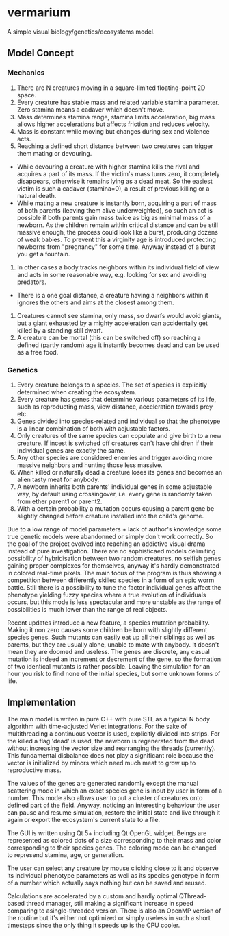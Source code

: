 # vermarium
A simple visual biology/genetics/ecosystems model.

## Model Concept

### Mechanics

1. There are N creatures moving in a square-limited floating-point 2D space.
2. Every creature has stable mass and related variable stamina parameter. Zero stamina means a cadaver which doesn't move.
3. Mass determines stamina range, stamina limits acceleration, big mass allows higher accelerations but affects friction and reduces velocity.
4. Mass is constant while moving but changes during sex and violence acts.
5. Reaching a defined short distance between two creatures can trigger them mating or devouring.
  * While devouring a creature with higher stamina kills the rival and acquires a part of its mass. If the victim's mass turns zero, it completely disappears, otherwise it remains lying as a dead meat. So the easiest victim is such a cadaver (stamina=0), a result of previous killing or a natural death.
  * While mating a new creature is instantly born, acquiring a part of mass of both parents (leaving them alive underweighted), so such an act is possible if both parents gain mass twice as big as minimal mass of a newborn. 
  As the children remain within critical distance and can be still massive enough, the process could look like a burst, producing dozens of weak babies.
  To prevent this a virginity age is introduced protecting newborns from "pregnancy" for some time. Anyway instead of a burst you get a fountain.
1. In other cases a body tracks neighbors within its individual field of view and acts in some reasonable way, e.g. looking for sex and avoiding predators.
  * There is a one goal distance, a creature having a neighbors within it ignores the others and aims at the closest among them. 
1. Creatures cannot see stamina, only mass, so dwarfs would avoid giants, but a giant exhausted by a mighty acceleration can accidentally get killed by a standing still dwarf.
1. A creature can be mortal (this can be switched off) so reaching a defined (partly random) age it instantly becomes dead and can be used as a free food.

### Genetics

1. Every creature belongs to a species. The set of species is explicitly determined when creating the ecosystem.
1. Every creature has genes that determine various parameters of its life, such as reproducting mass, view distance, acceleration towards prey etc.
1. Genes divided into species-related and individual so that the phenotype is a linear combination of both with adjustable factors.
1. Only creatures of the same species can copulate and give birth to a new creature. If incest is switched off creatures can't have children if their individual genes are exactly the same.
1. Any other species are considered enemies and trigger avoiding more massive neighbors and hunting those less massive.
1. When killed or naturally dead a creature loses its genes and becomes an alien tasty meat for anybody.
1. A newborn inherits both parents' individual genes in some adjustable way, by default using crossingover, i.e. every gene is randomly taken from ether parent1 or parent2.
1. With a certain probability a mutation occurs causing a parent gene be slightly changed before creature installed into the child's genome.

Due to a low range of model parameters + lack of author's knowledge some true genetic models were abandonned or simply don't work correctly.
So the goal of the project evolved into reaching an addictive visual drama instead of pure investigation.
There are no sophisticaed models delimiting possibility of hybridisation between two random creatures, no selfish genes gaining proper complexes for themselves, anyway it's hardly demonstrated in colored real-time pixels.
The main focus of the program is thus showing a competition between differently skilled species in a form of an epic worm battle. 
Still there is a possibility to tune the factor individual genes affect the phenotype yielding fuzzy species where a true evolution
of individuals occurs, but this mode is less spectacular and more unstable as the range of possibilities is much lower than the range of real objects.

Recent updates introduce a new feature, a species mutation probability. Making it non zero causes some children be born with slightly different species genes.
Such mutants can easily eat up all their siblings as well as parents, but they are usually alone, unable to mate with anybody.
It doesn't mean they are doomed and useless.
The genes are discrete, any casual mutation is indeed an increment or decrement of the gene, so the formation of two identical mutants is rather possible.
Leaving the simulation for an hour you risk to find none of the initial species, but some unknown forms of life.


## Implementation

The main model is writen in pure C++ with pure STL as a typical N body algorithm with time-adjusted Verlet integrations. For the sake of multithreading a continuous vector is used, explicitly divided into strips. For the killed a flag 'dead' is used, the newborn is regenerated from the dead without increasing the vector size and rearranging the threads (currently). This fundamental disbalance does not play a significant role because the vector is initialized by minors which need much meat to grow up to reproductive mass.

The values of the genes are generated randomly except the manual scattering mode in which an exact species gene is input by user in form of a number. This mode also allows user to put a cluster of creatures onto defined part of the field. Anyway, noticing an interesting behaviour the user can pause and resume simulation, restore the initial state and live through it again or export the ecosystem's current state to a file. 

The GUI is written using Qt 5+ including Qt OpenGL widget. Beings are represented as colored dots of a size corresponding to their mass and color corresponding to their species genes. The coloring mode can be changed to represend stamina, age, or generation.

The user can select any creature by mouse clicking close to it and observe its individual phenotype parameters as well as its species genotype in form of a number which actually says nothing but can be saved and reused.

Calculations are accelerated by a custom and hardly optimal QThread-based thread manager, still making a significant increase in speed comparing to asingle-threaded version. There is also an OpenMP version of the routine but it's either not optimized or simply useless in such a short timesteps since the only thing it speeds up is the CPU cooler.
